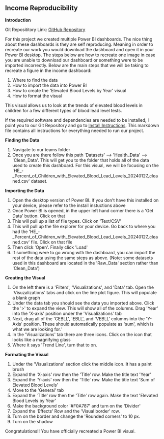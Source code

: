 ## Income Reproducibility

**Introduction**

Git Reposititory Link: [GitHub Repository](https://github.com/lafeirjo/City_Of_Grand_Rapids_Social_Impact/tree/main)

For this project we created multiple Power BI dashboards. The nice thing about these dashboards is they are self reproducing. Meaning in order to recreate our work you would download the dashboard and open it in your Power BI desktop. The steps below are how to recreate one image in case you are unable to download our dashboard or something were to be imported incorrectly. Below are the main steps that we will be taking to recreate a figure in the income dashboard:

  1. Where to find the data
  2. How to import the data into Power BI
  3. How to create the 'Elevated Blood Levels by Year' visual
  4. How to format the visual

This visual allows us to look at the trends of elevated blood levels in children for a few different types of blood lead level tests.

If the required software and dependencies are needed to be installed, I point you to our Git Repository and go to [Install Instructions](https://github.com/lafeirjo/City_Of_Grand_Rapids_Social_Impact/blob/main/Install_Instructions/install.md). This markdown file contains all instructions for everything needed to run our project.

**Finding the Data**

1. Navigate to our teams folder
2. Once you are there follow this path 'Datasets' --> 'Health_Data' --> 'Clean_Data'. This will get you to the folder that holds all of the data used to create this dashboard. For this visual, we will be focusing on the 'HE_-_Percent_of_Children_with_Elevated_Blood_Lead_Levels_20240127_cleaned.csv' dataset.

**Importing the Data**

1. Open the desktop version of Power BI. If you don't have this installed on your device, please refer to the install instuctions above
2. Once Power BI is opened, in the upper left hand corner there is a 'Get Data' button. Click on that
3. This will pull up a list of file types. Click on 'Text/CSV'
4. This will pull up the file explorer for your device. Go back to where you had the 'HE_-_Percent_of_Children_with_Elevated_Blood_Lead_Levels_20240127_cleaned.csv' file. Click on that file
5. Then click 'Open'. Finally click 'Load'
6. If something were to go wrong with the dashboard, you can import the rest of the data using the same steps as above. (Note: some datasets used in this dashboard are located in the 'Raw_Data' section rather than 'Clean_Data')

**Creating the Visual**

1. On the left there is a 'Filters', 'Visualizations', and 'Data' tab. Open the 'Visuzalizations' tabs and click on the line plot figure. This will populate a blank graph
2. Under the data tab you should see the data you imported above. Click the '>' to expand the view. This will show all of the columns. Drag 'Year' into the 'X-axis' position under the 'Visualizations' tab
3. Next, drag all of the 'CEBLL', 'EBLL', and 'VEBLL' columns into the 'Y-Axis' position. These should automatically populate as 'sum', which is what we are looking for.'
6. In the 'Visualizations' tab there are three icons. Click on the icon that looks like a magnifying glass
7. Where it says 'Trend Line', turn that to on.

**Formating the Visual**

1. Under the 'Visualizations' section click the middle icon. It has a paint brush
2. Expand the 'X-axis' row then the 'Title' row. Make the title text 'Year'
3. Expand the 'Y-axis' row then the 'Title' row. Make the title text 'Sum of Elevated Blood Levels'
4. Move to the 'General' tab
5. Expand the 'Title' row then the 'Title' row again. Make the text 'Elevated Blood Levels by Year'
6. Make the background color '#F0A787' and turn on the 'Divider'
7. Expand the 'Effects' Row and the 'Visual border' row.
8. Turn on the border and change the 'Rounded corners' to 10 px.
9. Turn on the shadow

Congratulations!! You have officially recreated a Power BI visual. 
